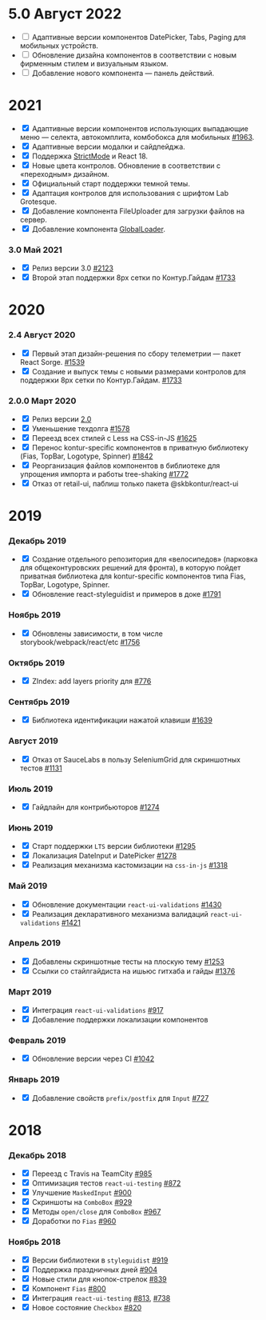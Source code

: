 # 5.0 Август 2022

- <input type="checkbox" readonly /> Адаптивные версии компонентов DatePicker, Tabs, Paging для мобильных устройств.
- <input type="checkbox" readonly /> Обновление дизайна компонентов в соответствии с новым фирменным стилем и визуальным языком.
- <input type="checkbox" readonly /> Добавление нового компонента — панель действий.

# 2021

- <input type="checkbox" readonly checked/> Адаптивные версии компонентов использующих выпадающие меню — селекта, автокомплита, комбобокса для мобильных [#1963](https://github.com/skbkontur/retail-ui/issues/1963).
- <input type="checkbox" readonly checked/> Адаптивные версии модалки и сайдпейджа.
- <input type="checkbox" readonly checked/> Поддержка [StrictMode](https://reactjs.org/docs/strict-mode.html) и React 18.
- <input type="checkbox" readonly checked/> Новые цвета контролов. Обновление в соответствии с «переходным» дизайном.
- <input type="checkbox" readonly checked/> Официальный старт поддержки темной темы.
- <input type="checkbox" readonly checked/> Адаптация контролов для использования с шрифтом Lab Grotesque.
- <input type="checkbox" readonly checked/> Добавление компонента FileUploader для загрузки файлов на сервер.
- <input type="checkbox" readonly checked/> Добавление компонента [GlobalLoader](https://guides.kontur.ru/components/global-loader/).

### 3.0 Май 2021

- <input type="checkbox" readonly checked/> Релиз версии 3.0 [#2123](https://github.com/skbkontur/retail-ui/issues/2123)
- <input type="checkbox" readonly checked/> Второй этап поддержки 8px сетки по Контур.Гайдам [#1733](https://github.com/skbkontur/retail-ui/issues/1733)


# 2020


### 2.4 Август 2020

- <input type="checkbox" readonly checked/> Первый этап дизайн-решения по сбору телеметрии — пакет React Sorge. [#1539](https://github.com/skbkontur/retail-ui/issues/1539)
- <input type="checkbox" readonly checked/> Создание и выпуск темы с новыми размерами контролов для поддержки 8px сетки по Контур.Гайдам. [#1733](https://github.com/skbkontur/retail-ui/issues/1733)


### 2.0.0 Март 2020

- <input type="checkbox" readonly checked/> Релиз версии [2.0](https://github.com/skbkontur/retail-ui/blob/master/packages/react-ui/MIGRATION.md)
- <input type="checkbox" readonly checked/> Уменьшение техдолга [#1578](https://github.com/skbkontur/retail-ui/issues/1578)
- <input type="checkbox" readonly checked/> Переезд всех стилей с Less на CSS-in-JS [#1625](https://github.com/skbkontur/retail-ui/issues/1625)
- <input type="checkbox" readonly checked/> Перенос kontur-specific компонентов в приватную библиотеку (Fias, TopBar, Logotype, Spinner) [#1842](https://github.com/skbkontur/retail-ui/issues/1842)
- <input type="checkbox" readonly checked/> Реорганизация файлов компонентов в библиотеке для упрощения импорта и работы tree-shaking [#1772](https://github.com/skbkontur/retail-ui/issues/1772)
- <input type="checkbox" readonly checked/> Отказ от retail-ui, паблиш только пакета @skbkontur/react-ui

# 2019

### Декабрь 2019

- <input type="checkbox" readonly checked/> Создание отдельного репозитория для «велосипедов» (парковка для общеконтуровских решений для фронта), в которую пойдет приватная библиотека для kontur-specific компонентов типа Fias, TopBar, Logotype, Spinner.
- <input type="checkbox" readonly checked/> Обновление react-styleguidist и примеров в доке [#1791](https://github.com/skbkontur/retail-ui/issues/1791)

### Ноябрь 2019

- <input type="checkbox" readonly checked/> Обновлены зависимости, в том числе storybook/webpack/react/etc [#1756](https://github.com/skbkontur/retail-ui/pull/1756)

### Октябрь 2019

- <input type="checkbox" readonly checked/> ZIndex: add layers priority для [#776](https://github.com/skbkontur/retail-ui/issues/776)

### Сентябрь 2019

- <input type="checkbox" readonly checked/> Библиотека идентификации нажатой клавиши [#1639](https://github.com/skbkontur/retail-ui/pull/1639)

### Август 2019

- <input type="checkbox" readonly checked/> Отказ от SauceLabs в пользу SeleniumGrid для скриншотных тестов [#1131](https://github.com/skbkontur/retail-ui/issues/1131)

### Июль 2019

- <input type="checkbox" readonly checked/> Гайдлайн для контрибьюторов [#1274](https://github.com/skbkontur/retail-ui/pull/1274)

### Июнь 2019

- <input type="checkbox" readonly checked/> Старт поддержки `LTS` версии библиотеки [#1295](https://github.com/skbkontur/retail-ui/issues/1295)
- <input type="checkbox" readonly checked/> Локализация DateInput и DatePicker [#1278](https://github.com/skbkontur/retail-ui/pull/1278)
- <input type="checkbox" readonly checked/> Реализация механизма кастомизации на `css-in-js` [#1318](https://github.com/skbkontur/retail-ui/issues/1318)

### Май 2019

- <input type="checkbox" readonly checked/> Обновление документации `react-ui-validations` [#1430](https://github.com/skbkontur/retail-ui/pull/1430)
- <input type="checkbox" readonly checked/> Реализация декларативного механизма валидаций `react-ui-validations` [#1421](https://github.com/skbkontur/retail-ui/pull/1421)

### Апрель 2019

- <input type="checkbox" readonly checked/> Добавлены скриншотные тесты на плоскую тему [#1253](https://github.com/skbkontur/retail-ui/pull/1253)
- <input type="checkbox" readonly checked/> Ссылки со стайлгайдиста на ишьюс гитхаба и гайды  [#1376](https://github.com/skbkontur/retail-ui/pull/1376)

### Март 2019

- <input type="checkbox" readonly checked/> Интеграция `react-ui-validations` [#917](https://github.com/skbkontur/retail-ui/issues/917)
- <input type="checkbox" readonly checked/> Добавление поддержки локализации компонентов

### Февраль 2019

- <input type="checkbox" readonly checked/> Обновление версии через CI [#1042](https://github.com/skbkontur/retail-ui/issues/1042)

### Январь 2019

- <input type="checkbox" readonly checked/> Добавление свойств `prefix/postfix` для `Input` [#727](https://github.com/skbkontur/retail-ui/issues/727)

# 2018

### Декабрь 2018

- <input type="checkbox" readonly checked/> Переезд с Travis на TeamCity [#985](https://github.com/skbkontur/retail-ui/issues/985)
- <input type="checkbox" readonly checked/> Оптимизация тестов `react-ui-testing` [#872](https://github.com/skbkontur/retail-ui/issues/872)
- <input type="checkbox" readonly checked/> Улучшение `MaskedInput` [#900](https://github.com/skbkontur/retail-ui/pull/900)
- <input type="checkbox" readonly checked/> Скриншоты на `ComboBox` [#929](https://github.com/skbkontur/retail-ui/pull/929)
- <input type="checkbox" readonly checked/> Методы `open/close` для `ComboBox` [#967](https://github.com/skbkontur/retail-ui/pull/967)
- <input type="checkbox" readonly checked/> Доработки по `Fias` [#960](https://github.com/skbkontur/retail-ui/pull/960)

### Ноябрь 2018

- <input type="checkbox" readonly checked/> Версии библиотеки в `styleguidist` [#919](https://github.com/skbkontur/retail-ui/pull/919)
- <input type="checkbox" readonly checked/> Поддержка праздничных дней [#904](https://github.com/skbkontur/retail-ui/pull/904)
- <input type="checkbox" readonly checked/> Новые стили для кнопок-стрелок [#839](https://github.com/skbkontur/retail-ui/pull/839)
- <input type="checkbox" readonly checked/> Компонент `Fias` [#800](https://github.com/skbkontur/retail-ui/pull/800)
- <input type="checkbox" readonly checked/> Интеграция `react-ui-testing` [#813](https://github.com/skbkontur/retail-ui/pull/813), [#738](https://github.com/skbkontur/retail-ui/pull/738)
- <input type="checkbox" readonly checked/> Новое состояние `Checkbox` [#820](https://github.com/skbkontur/retail-ui/pull/820)
